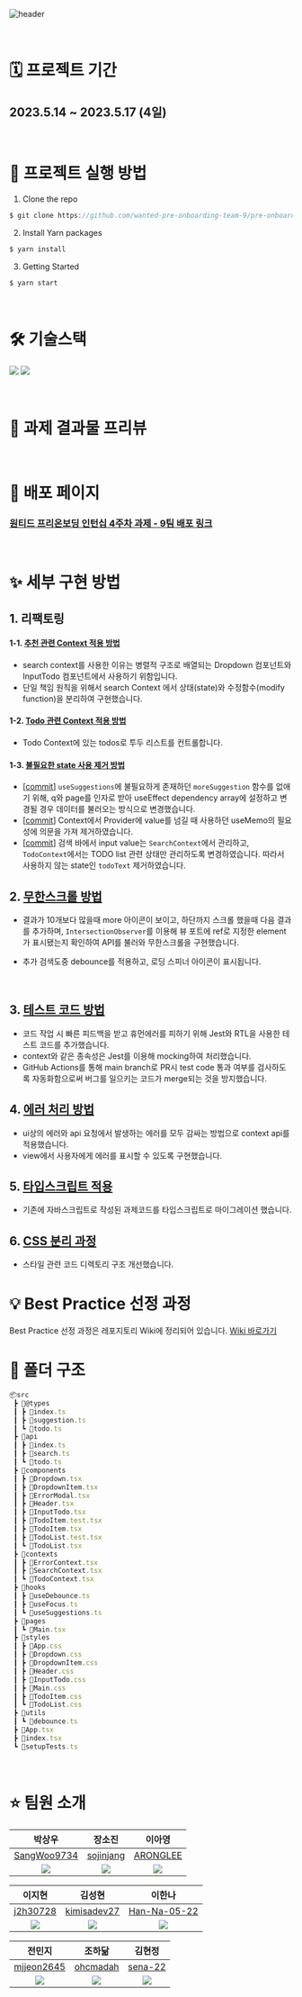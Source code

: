 ![header](https://capsule-render.vercel.app/api?type=waving&color=gradient&height=300&section=header&text=원티드%20프리온보딩%209팀%204차%20과제&fontSize=50)

<br/>

# 🗓️ 프로젝트 기간

## 2023.5.14 ~ 2023.5.17 (4일)

<br/>

# 📌 프로젝트 실행 방법

1. Clone the repo

```javascript
$ git clone https://github.com/wanted-pre-onboarding-team-9/pre-onboarding-10th-4-9.git
```

2. Install Yarn packages

```javascript
$ yarn install
```

3. Getting Started

```javascript
$ yarn start
```

<br/>

# 🛠️ 기술스택

<p>
<img src="https://img.shields.io/badge/React-61DAFB?style=flat-square&logo=React&logoColor=black"/>
<img src="https://img.shields.io/badge/Typescript-3178C6?style=flat-square&logo=Typescript&logoColor=white"/>
</p>

<br />

# 👀 과제 결과물 프리뷰

<br/>

# 🚀 배포 페이지

### [원티드 프리온보딩 인턴십 4주차 과제 - 9팀 배포 링크](https://main--pre-onboarding-10th-4-9.netlify.app/)

<br/>

# ✨ 세부 구현 방법

## 1. 리팩토링

#### 1-1. [추천 관련 Context 적용 방법](https://github.com/wanted-pre-onboarding-team-9/pre-onboarding-10th-4-9/issues/4)

- search context를 사용한 이유는 병렬적 구조로 배열되는 Dropdown 컴포넌트와 InputTodo 컴포넌트에서 사용하기 위함입니다.
- 단일 책임 원칙을 위해서 search Context 에서 상태(state)와 수정함수(modify function)을 분리하여 구현했습니다.

#### 1-2. [Todo 관련 Context 적용 방법](https://github.com/wanted-pre-onboarding-team-9/pre-onboarding-10th-4-9/issues/8)

- Todo Context에 있는 todos로 투두 리스트를 컨트롤합니다.

#### 1-3. [불필요한 state 사용 제거 방법](https://github.com/wanted-pre-onboarding-team-9/pre-onboarding-10th-4-9/issues/22)

- [[commit](https://github.com/wanted-pre-onboarding-team-9/pre-onboarding-10th-4-9/commit/9217b64fa230210f255285c70f1e9fab3e2fdacc)] `useSuggestions`에 불필요하게 존재하던 `moreSuggestion` 함수를 없애기 위해, q와 page를 인자로 받아 useEffect dependency array에 설정하고 변경될 경우 데이터를 불러오는 방식으로 변경했습니다.
- [[commit](https://github.com/wanted-pre-onboarding-team-9/pre-onboarding-10th-4-9/pull/24/commits/85801f2900290285952cfb952896479db7c24662)] Context에서 Provider에 value를 넘길 때 사용하던 useMemo의 필요성에 의문을 가져 제거하였습니다.
- [[commit](https://github.com/wanted-pre-onboarding-team-9/pre-onboarding-10th-4-9/pull/24/commits/c2356f17012813dc4ea77e0e33db0504a39be00b)] 검색 바에서 input value는 `SearchContext`에서 관리하고, `TodoContext`에서는 TODO list 관련 상태만 관리하도록 변경하였습니다. 따라서 사용하지 않는 state인 `todoText` 제거하였습니다.
  <br/>

## 2. [무한스크롤 방법](https://github.com/wanted-pre-onboarding-team-9/pre-onboarding-10th-4-9/pull/33)

- 결과가 10개보다 많을때 more 아이콘이 보이고, 하단까지 스크롤 했을때 다음 결과를 추가하며, `IntersectionObserver`를 이용해 뷰 포트에 ref로 지정한 element가 표시됐는지 확인하여 API를 불러와 무한스크롤을 구현했습니다.
- 추가 검색도중 debounce를 적용하고, 로딩 스피너 아이콘이 표시됩니다.

  <br/>

## 3. [테스트 코드 방법](https://github.com/wanted-pre-onboarding-team-9/pre-onboarding-10th-4-9/issues/14)

- 코드 작업 시 빠른 피드백을 받고 휴먼에러를 피하기 위해 Jest와 RTL을 사용한 테스트 코드를 추가했습니다.
- context와 같은 종속성은 Jest를 이용해 mocking하여 처리했습니다.
- GitHub Actions를 통해 main branch로 PR시 test code 통과 여부를 검사하도록 자동화함으로써 버그를 일으키는 코드가 merge되는 것을 방지했습니다.
  <br/>

## 4. [에러 처리 방법](https://github.com/wanted-pre-onboarding-team-9/pre-onboarding-10th-4-9/issues/13)

- ui상의 에러와 api 요청에서 발생하는 에러를 모두 감싸는 방법으로 context api를 적용했습니다.
- view에서 사용자에게 에러를 표시할 수 있도록 구현했습니다.
  <br/>

## 5. [타입스크립트 적용](https://github.com/wanted-pre-onboarding-team-9/pre-onboarding-10th-4-9/issues/2)

- 기존에 자바스크립트로 작성된 과제코드를 타입스크립트로 마이그레이션 했습니다.
  <br/>

## 6. [CSS 분리 과정](https://github.com/wanted-pre-onboarding-team-9/pre-onboarding-10th-4-9/issues/10)

- 스타일 관련 코드 디렉토리 구조 개선했습니다.
  <br/>

# 💡 Best Practice 선정 과정

Best Practice 선정 과정은 레포지토리 Wiki에 정리되어 있습니다. [Wiki 바로가기](https://github.com/wanted-pre-onboarding-team-9/pre-onboarding-10th-4-9/wiki/%F0%9F%93%9D-Pre-Onboarding-10th-9%ED%8C%80-%EA%B3%BC%EC%A0%9C-3#3-best-practice-%EB%8F%84%EC%B6%9C)
<br/>

# 📂 폴더 구조

```javascript
📦src
 ┣ 📂@types
 ┃ ┣ 📜index.ts
 ┃ ┣ 📜suggestion.ts
 ┃ ┗ 📜todo.ts
 ┣ 📂api
 ┃ ┣ 📜index.ts
 ┃ ┣ 📜search.ts
 ┃ ┗ 📜todo.ts
 ┣ 📂components
 ┃ ┣ 📜Dropdown.tsx
 ┃ ┣ 📜DropdownItem.tsx
 ┃ ┣ 📜ErrorModal.tsx
 ┃ ┣ 📜Header.tsx
 ┃ ┣ 📜InputTodo.tsx
 ┃ ┣ 📜TodoItem.test.tsx
 ┃ ┣ 📜TodoItem.tsx
 ┃ ┣ 📜TodoList.test.tsx
 ┃ ┗ 📜TodoList.tsx
 ┣ 📂contexts
 ┃ ┣ 📜ErrorContext.tsx
 ┃ ┣ 📜SearchContext.tsx
 ┃ ┗ 📜TodoContext.tsx
 ┣ 📂hooks
 ┃ ┣ 📜useDebounce.ts
 ┃ ┣ 📜useFocus.ts
 ┃ ┗ 📜useSuggestions.ts
 ┣ 📂pages
 ┃ ┗ 📜Main.tsx
 ┣ 📂styles
 ┃ ┣ 📜App.css
 ┃ ┣ 📜Dropdown.css
 ┃ ┣ 📜DropdownItem.css
 ┃ ┣ 📜Header.css
 ┃ ┣ 📜InputTodo.css
 ┃ ┣ 📜Main.css
 ┃ ┣ 📜TodoItem.css
 ┃ ┗ 📜TodoList.css
 ┣ 📂utils
 ┃ ┗ 📜debounce.ts
 ┣ 📜App.tsx
 ┣ 📜index.tsx
 ┗ 📜setupTests.ts
```

<br/>

# ⭐️ 팀원 소개

|                          박상우                           |                           장소진                           |                          이아영                           |
| :-------------------------------------------------------: | :--------------------------------------------------------: | :-------------------------------------------------------: |
|       [SangWoo9734](https://github.com/SangWoo9734)       |         [sojinjang](https://github.com/sojinjang)          |          [ARONGLEE](https://github.com/ARONGLEE)          |
| ![](https://avatars.githubusercontent.com/u/49917043?v=4) | ![](https://avatars.githubusercontent.com/u/111125577?v=4) | ![](https://avatars.githubusercontent.com/u/74637336?v=4) |

|                          이지현                           |                          김성현                           |                          이한나                           |
| :-------------------------------------------------------: | :-------------------------------------------------------: | :-------------------------------------------------------: |
|          [j2h30728](https://github.com/j2h30728)          |       [kimisadev27](https://github.com/kimisadev27)       |      [Han-Na-05-22](https://github.com/Han-Na-05-22)      |
| ![](https://avatars.githubusercontent.com/u/60846068?v=4) | ![](https://avatars.githubusercontent.com/u/34756233?v=4) | ![](https://avatars.githubusercontent.com/u/97869178?v=4) |

|                           전민지                           |                          조하닮                           |                           김현정                           |
| :--------------------------------------------------------: | :-------------------------------------------------------: | :--------------------------------------------------------: |
|        [mjjeon2645](https://github.com/mjjeon2645)         |          [ohcmadah](https://github.com/ohcmadah)          |           [sena-22](https://github.com/sena-22)            |
| ![](https://avatars.githubusercontent.com/u/104840243?v=4) | ![](https://avatars.githubusercontent.com/u/52340070?v=4) | ![](https://avatars.githubusercontent.com/u/110877564?v=4) |
